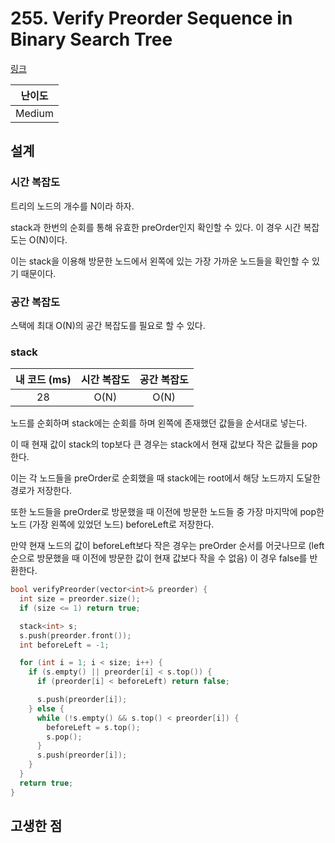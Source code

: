 # 255. Verify Preorder Sequence in Binary Search Tree

[링크](https://leetcode.com/problems/verify-preorder-sequence-in-binary-search-tree/)

| 난이도 |
| :----: |
| Medium |

## 설계

### 시간 복잡도

트리의 노드의 개수를 N이라 하자.

stack과 한번의 순회를 통해 유효한 preOrder인지 확인할 수 있다. 이 경우 시간 복잡도는 O(N)이다.

이는 stack을 이용해 방문한 노드에서 왼쪽에 있는 가장 가까운 노드들을 확인할 수 있기 때문이다.

### 공간 복잡도

스택에 최대 O(N)의 공간 복잡도를 필요로 할 수 있다.

### stack

| 내 코드 (ms) | 시간 복잡도 | 공간 복잡도 |
| :----------: | :---------: | :---------: |
|      28      |    O(N)     |    O(N)     |

노드를 순회하며 stack에는 순회를 하며 왼쪽에 존재했던 값들을 순서대로 넣는다.

이 때 현재 값이 stack의 top보다 큰 경우는 stack에서 현재 값보다 작은 값들을 pop한다.

이는 각 노드들을 preOrder로 순회했을 때 stack에는 root에서 해당 노드까지 도달한 경로가 저장한다.

또한 노드들을 preOrder로 방문했을 때 이전에 방문한 노드들 중 가장 마지막에 pop한 노드 (가장 왼쪽에 있었던 노드) beforeLeft로 저장한다.

만약 현재 노드의 값이 beforeLeft보다 작은 경우는 preOrder 순서를 어긋나므로 (left순으로 방문했을 때 이전에 방문한 값이 현재 값보다 작을 수 없음) 이 경우 false를 반환한다.

```cpp
bool verifyPreorder(vector<int>& preorder) {
  int size = preorder.size();
  if (size <= 1) return true;

  stack<int> s;
  s.push(preorder.front());
  int beforeLeft = -1;

  for (int i = 1; i < size; i++) {
    if (s.empty() || preorder[i] < s.top()) {
      if (preorder[i] < beforeLeft) return false;

      s.push(preorder[i]);
    } else {
      while (!s.empty() && s.top() < preorder[i]) {
        beforeLeft = s.top();
        s.pop();
      }
      s.push(preorder[i]);
    }
  }
  return true;
}
```

## 고생한 점
